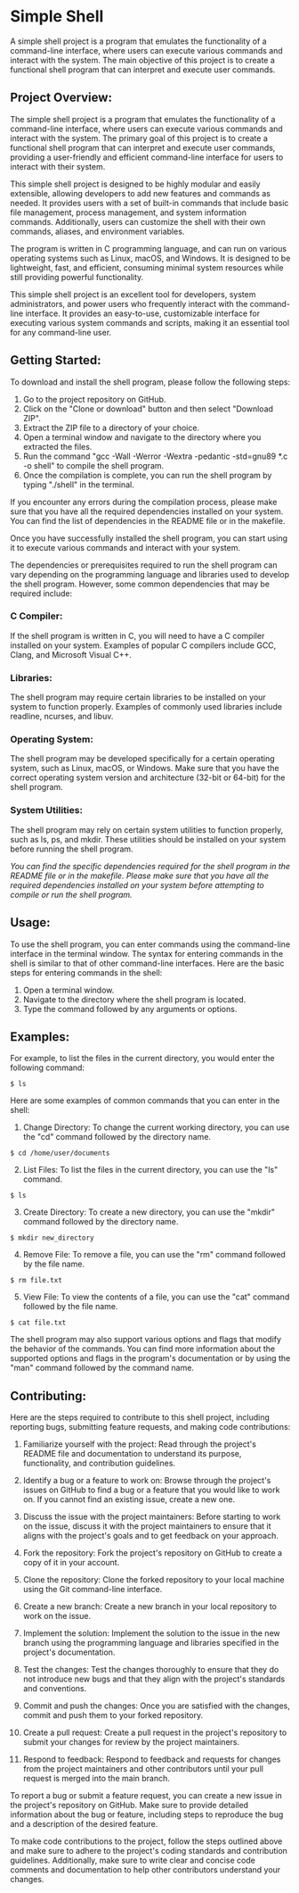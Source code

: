 # Simple Shell

A simple shell project is a program that emulates the functionality of a command-line interface, where users can execute various commands and interact with the system. The main objective of this project is to create a functional shell program that can interpret and execute user commands.


## Project Overview:
The simple shell project is a program that emulates the functionality of a command-line interface, where users can execute various commands and interact with the system. The primary goal of this project is to create a functional shell program that can interpret and execute user commands, providing a user-friendly and efficient command-line interface for users to interact with their system.

This simple shell project is designed to be highly modular and easily extensible, allowing developers to add new features and commands as needed. It provides users with a set of built-in commands that include basic file management, process management, and system information commands. Additionally, users can customize the shell with their own commands, aliases, and environment variables.

The program is written in C programming language,  and can run on various operating systems such as Linux, macOS, and Windows. It is designed to be lightweight, fast, and efficient, consuming minimal system resources while still providing powerful functionality.

This simple shell project is an excellent tool for developers, system administrators, and power users who frequently interact with the command-line interface. It provides an easy-to-use, customizable interface for executing various system commands and scripts, making it an essential tool for any command-line user.

## Getting Started:
To download and install the shell program, please follow the following steps:

1. Go to the project repository on GitHub.
2. Click on the "Clone or download" button and then select "Download ZIP".
3. Extract the ZIP file to a directory of your choice.
4. Open a terminal window and navigate to the directory where you extracted the files.
5. Run the command "gcc -Wall -Werror -Wextra -pedantic -std=gnu89 *.c -o shell" to compile the shell program.
6. Once the compilation is complete, you can run the shell program by typing "./shell" in the terminal.

If you encounter any errors during the compilation process, please make sure that you have all the required dependencies installed on your system. You can find the list of dependencies in the README file or in the makefile.

Once you have successfully installed the shell program, you can start using it to execute various commands and interact with your system.

The dependencies or prerequisites required to run the shell program can vary depending on the programming language and libraries used to develop the shell program. However, some common dependencies that may be required include:

### C Compiler:
If the shell program is written in C, you will need to have a C compiler installed on your system. Examples of popular C compilers include GCC, Clang, and Microsoft Visual C++.

### Libraries:
The shell program may require certain libraries to be installed on your system to function properly. Examples of commonly used libraries include readline, ncurses, and libuv.

### Operating System:
The shell program may be developed specifically for a certain operating system, such as Linux, macOS, or Windows. Make sure that you have the correct operating system version and architecture (32-bit or 64-bit) for the shell program.

### System Utilities:
The shell program may rely on certain system utilities to function properly, such as ls, ps, and mkdir. These utilities should be installed on your system before running the shell program.

_You can find the specific dependencies required for the shell program in the README file or in the makefile. Please make sure that you have all the required dependencies installed on your system before attempting to compile or run the shell program._

## Usage:
To use the shell program, you can enter commands using the command-line interface in the terminal window. The syntax for entering commands in the shell is similar to that of other command-line interfaces. Here are the basic steps for entering commands in the shell:

1. Open a terminal window.
2. Navigate to the directory where the shell program is located.
3. Type the command followed by any arguments or options.

## Examples:
For example, to list the files in the current directory, you would enter the following command:

```
$ ls
```

Here are some examples of common commands that you can enter in the shell:

1. Change Directory: To change the current working directory, you can use the "cd" command followed by the directory name.

```
$ cd /home/user/documents
```

2. List Files: To list the files in the current directory, you can use the "ls" command.

```
$ ls
```

3. Create Directory: To create a new directory, you can use the "mkdir" command followed by the directory name.

```
$ mkdir new_directory
```

4. Remove File: To remove a file, you can use the "rm" command followed by the file name.

```
$ rm file.txt
```

5. View File: To view the contents of a file, you can use the "cat" command followed by the file name.

```
$ cat file.txt
```

The shell program may also support various options and flags that modify the behavior of the commands. You can find more information about the supported options and flags in the program's documentation or by using the "man" command followed by the command name.

## Contributing:
Here are the steps required to contribute to this shell project, including reporting bugs, submitting feature requests, and making code contributions:

1. Familiarize yourself with the project: Read through the project's README file and documentation to understand its purpose, functionality, and contribution guidelines.

2. Identify a bug or a feature to work on: Browse through the project's issues on GitHub to find a bug or a feature that you would like to work on. If you cannot find an existing issue, create a new one.

3. Discuss the issue with the project maintainers: Before starting to work on the issue, discuss it with the project maintainers to ensure that it aligns with the project's goals and to get feedback on your approach.

4. Fork the repository: Fork the project's repository on GitHub to create a copy of it in your account.

5. Clone the repository: Clone the forked repository to your local machine using the Git command-line interface.

6. Create a new branch: Create a new branch in your local repository to work on the issue.

7. Implement the solution: Implement the solution to the issue in the new branch using the programming language and libraries specified in the project's documentation.

8. Test the changes: Test the changes thoroughly to ensure that they do not introduce new bugs and that they align with the project's standards and conventions.

9. Commit and push the changes: Once you are satisfied with the changes, commit and push them to your forked repository.

10. Create a pull request: Create a pull request in the project's repository to submit your changes for review by the project maintainers.

11. Respond to feedback: Respond to feedback and requests for changes from the project maintainers and other contributors until your pull request is merged into the main branch.

To report a bug or submit a feature request, you can create a new issue in the project's repository on GitHub. Make sure to provide detailed information about the bug or feature, including steps to reproduce the bug and a description of the desired feature.

To make code contributions to the project, follow the steps outlined above and make sure to adhere to the project's coding standards and contribution guidelines. Additionally, make sure to write clear and concise code comments and documentation to help other contributors understand your changes.
